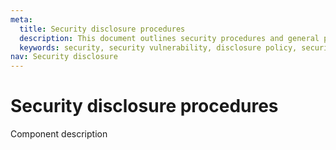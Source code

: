 ```yaml
---
meta:
  title: Security disclosure procedures
  description: This document outlines security procedures and general policies for the Vuetify project.
  keywords: security, security vulnerability, disclosure policy, security disclosure
nav: Security disclosure
---
```


# Security disclosure procedures

Component description

<entry-ad />

<backmatter />
